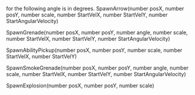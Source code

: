 for the following angle is in degrees.
SpawnArrow(number posX, number posY, number scale, number StartVelX, number StartVelY, number StartAngularVelocity)

SpawnGrenade(number posX, number posY, number angle, number scale, number StartVelX, number StartVelY, number StartAngularVelocity)

SpawnAbilityPickup(number posX, number posY, number scale, number StartVelX, number StartVelY)

SpawnSmokeGrenade(number posX, number posY, number angle, number scale, number StartVelX, number StartVelY, number StartAngularVelocity)

SpawnExplosion(number posX, number posY, number scale)